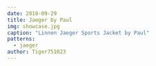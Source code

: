 ```yaml
---
date: 2018-09-29
title: Jaeger by Paul
img: showcase.jpg
caption: "Linnen Jaeger Sports Jacket by Paul"
patterns:
  - jaeger
author: Tiger751023
---
```


